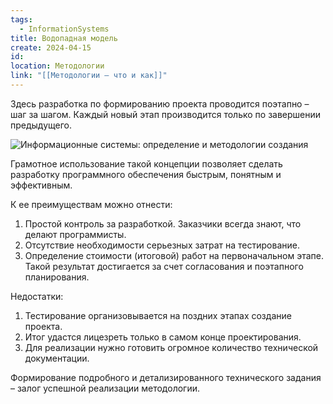 ```yaml
---
tags:
  - InformationSystems
title: Водопадная модель
create: 2024-04-15
id: 
location: Методологии
link: "[[Методологии – что и как]]"
---
```

Здесь разработка по формированию проекта проводится поэтапно – шаг за шагом. Каждый новый этап производится только по завершении предыдущего.

![Информационные системы: определение и методологии создания](https://lh6.googleusercontent.com/y7pHgud4h85MvPuUdfoaf537SO8rodmN0Y8uF1VSy9ezp-e9w8-yAa2wyfx11dqSB2PKUGR_-VuWlprFHr1u8M7Ifd5wCy9f0E2eQC0XWcak3A7vQ8USfIHmLC4KSMb53NEs0WShlYnEfkZF46jhREa2KNBnJc-0mQdxjYIG6bSfEImBi8iC4JO4-AA5vRH_rhplCYGuQQ)

Грамотное использование такой концепции позволяет сделать разработку программного обеспечения быстрым, понятным и эффективным.

К ее преимуществам можно отнести:

1. Простой контроль за разработкой. Заказчики всегда знают, что делают программисты.
2. Отсутствие необходимости серьезных затрат на тестирование.
3. Определение стоимости (итоговой) работ на первоначальном этапе. Такой результат достигается за счет согласования и поэтапного планирования.

Недостатки:

1. Тестирование организовывается на поздних этапах создание проекта.
2. Итог удастся лицезреть только в самом конце проектирования.
3. Для реализации нужно готовить огромное количество технической документации.

Формирование подробного и детализированного технического задания – залог успешной реализации методологии.